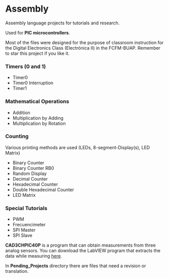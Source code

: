# Assembly
Assembly language projects for tutorials and research.

Used for **PIC microcontrollers**.

Most of the files were designed for the purpose of classroom instruction for the Digital Electronics Class (Electrónica II) in the FCFM-BUAP. Remember to star this project if you like it.

### Timers (0 and 1)

- Timer0
- Timer0 Interruption
- Timer1

### Mathematical Operations

- Addition
- Multiplication by Adding
- Multiplication by Rotation

### Counting

Various printing methods are used (LEDs, 8-segment-Display(s), LED Matrix)

- Binary Counter
- Binary Counter RB0
- Random Display
- Decimal Counter
- Hexadecimal Counter
- Double Hexadecimal Counter
- LED Matrix

### Special Tutorials

- PWM
- Frecuencimeter
- SPI Master
- SPI Slave

**CAD3CHPIC40P** is a program that can obtain measurements from three analog sensors. You can download the LabVIEW program that extracts the data while measuring [here](https://drive.google.com/open?id=1dlHm4mxXeqj1wB8x2MhkZWDrKY0Njtm3&authuser=ddsilvaa06%40gmail.com&usp=drive_fs).

In **Pending_Projects** directory there are files that need a revision or translation.
